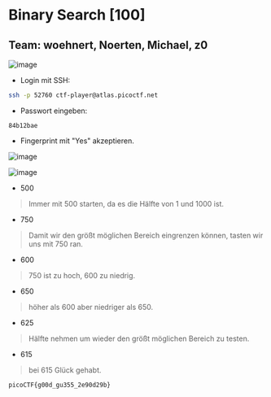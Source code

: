 # Binary Search [100]
## Team: woehnert, Noerten, Michael, z0

![image](https://github.com/HAW-THL/Write-ups/assets/90260119/42a3b3a7-d753-48cd-a046-2f50f6c7b090)

- Login mit SSH:
```bash
ssh -p 52760 ctf-player@atlas.picoctf.net
```
- Passwort eingeben:
```
84b12bae
```

- Fingerprint mit "Yes" akzeptieren.

![image](https://github.com/HAW-THL/Write-ups/assets/90260119/f145c332-bd36-46a3-a082-6638444ebb0e)

![image](https://github.com/HAW-THL/Write-ups/assets/90260119/7a2fdf2f-a3d5-4c9e-818f-94f4d0fad8a1)

- 500
> Immer mit 500 starten, da es die Hälfte von 1 und 1000 ist.

- 750
> Damit wir den größt möglichen Bereich eingrenzen können, tasten wir uns mit 750 ran.

- 600
> 750 ist zu hoch, 600 zu niedrig.

- 650
> höher als 600 aber niedriger als 650.

- 625
> Hälfte nehmen um wieder den größt möglichen Bereich zu testen.

- 615
> bei 615 Glück gehabt.

```
picoCTF{g00d_gu355_2e90d29b}
```
